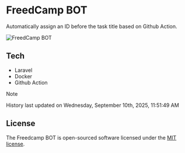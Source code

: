 # FreedCamp BOT

Automatically assign an ID before the task title based on Github Action.

![FreedCamp BOT](https://repository-images.githubusercontent.com/737932867/7d34798b-2680-471c-b089-a78a718d3d6a)

## Tech

- Laravel
- Docker
- Github Action

> [!NOTE]  
> History last updated on Wednesday, September 10th, 2025, 11:51:49 AM

## License

The Freedcamp BOT is open-sourced software licensed under the [MIT license](https://opensource.org/licenses/MIT).

